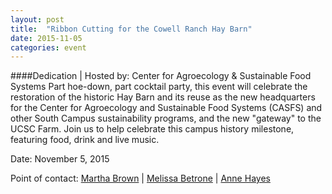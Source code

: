 ```yaml
---
layout: post
title:  "Ribbon Cutting for the Cowell Ranch Hay Barn"
date: 2015-11-05
categories: event
---
```

####Dedication | Hosted by: Center for Agroecology & Sustainable Food Systems
Part hoe-down, part cocktail party, this event will celebrate the restoration of the historic Hay Barn and its reuse as the new headquarters for the Center for Agroecology and Sustainable Food Systems (CASFS) and other South Campus sustainability programs, and the new "gateway" to the UCSC Farm. Join us to help celebrate this campus history milestone, featuring food, drink and live music.

Date: November 5, 2015

Point of contact: [Martha Brown](mailto:mtbrown@ucsc.edu) | [Melissa Betrone](mailto:mbetrone@ucsc.edu) | [Anne Hayes](mailto:adhayes@ucsc.edu)